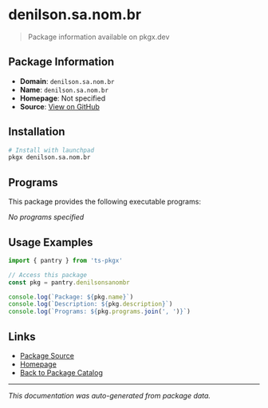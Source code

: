# denilson.sa.nom.br

> Package information available on pkgx.dev

## Package Information

- **Domain**: `denilson.sa.nom.br`
- **Name**: `denilson.sa.nom.br`
- **Homepage**: Not specified
- **Source**: [View on GitHub](https://github.com/pkgxdev/pantry/tree/main/projects/denilson.sa.nom.br/package.yml)

## Installation

```bash
# Install with launchpad
pkgx denilson.sa.nom.br
```

## Programs

This package provides the following executable programs:

*No programs specified*

## Usage Examples

```typescript
import { pantry } from 'ts-pkgx'

// Access this package
const pkg = pantry.denilsonsanombr

console.log(`Package: ${pkg.name}`)
console.log(`Description: ${pkg.description}`)
console.log(`Programs: ${pkg.programs.join(', ')}`)
```

## Links

- [Package Source](https://github.com/pkgxdev/pantry/tree/main/projects/denilson.sa.nom.br/package.yml)
- [Homepage](#)
- [Back to Package Catalog](../package-catalog.md)

---

*This documentation was auto-generated from package data.*
